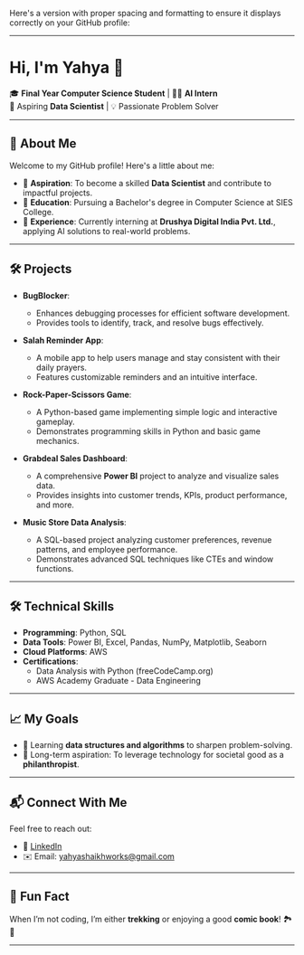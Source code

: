 Here's a version with proper spacing and formatting to ensure it displays correctly on your GitHub profile:  

---

# Hi, I'm Yahya 👋  

🎓 **Final Year Computer Science Student** | 👨‍💻 **AI Intern**  
🎯 Aspiring **Data Scientist** | 💡 Passionate Problem Solver  

---

## 🚀 About Me  
Welcome to my GitHub profile! Here's a little about me:  

- 🌟 **Aspiration**: To become a skilled **Data Scientist** and contribute to impactful projects.  
- 📘 **Education**: Pursuing a Bachelor's degree in Computer Science at SIES College.  
- 🏢 **Experience**: Currently interning at **Drushya Digital India Pvt. Ltd.**, applying AI solutions to real-world problems.  

---

## 🛠️ Projects  

- **BugBlocker**:  
  - Enhances debugging processes for efficient software development.  
  - Provides tools to identify, track, and resolve bugs effectively.  

- **Salah Reminder App**:  
  - A mobile app to help users manage and stay consistent with their daily prayers.  
  - Features customizable reminders and an intuitive interface.  

- **Rock-Paper-Scissors Game**:  
  - A Python-based game implementing simple logic and interactive gameplay.  
  - Demonstrates programming skills in Python and basic game mechanics.  

- **Grabdeal Sales Dashboard**:  
  - A comprehensive **Power BI** project to analyze and visualize sales data.  
  - Provides insights into customer trends, KPIs, product performance, and more.  

- **Music Store Data Analysis**:  
  - A SQL-based project analyzing customer preferences, revenue patterns, and employee performance.  
  - Demonstrates advanced SQL techniques like CTEs and window functions.  

---

## 🛠️ Technical Skills  
- **Programming**: Python, SQL  
- **Data Tools**: Power BI, Excel, Pandas, NumPy, Matplotlib, Seaborn  
- **Cloud Platforms**: AWS  
- **Certifications**:  
  - Data Analysis with Python (freeCodeCamp.org)  
  - AWS Academy Graduate - Data Engineering  

---

## 📈 My Goals  
- 🌱 Learning **data structures and algorithms** to sharpen problem-solving.  
- 🌟 Long-term aspiration: To leverage technology for societal good as a **philanthropist**.  

---

## 📬 Connect With Me  
Feel free to reach out:  
- 💼 [LinkedIn](https://www.linkedin.com/in/yahya-saukatali-833061328/)  
- ✉️ Email: [yahyashaikhworks@gmail.com](mailto:yahyashaikhworks@gmail.com)  

---

## 🌟 Fun Fact  
When I’m not coding, I’m either **trekking** or enjoying a good **comic book**! 🏞️📖  

---  

